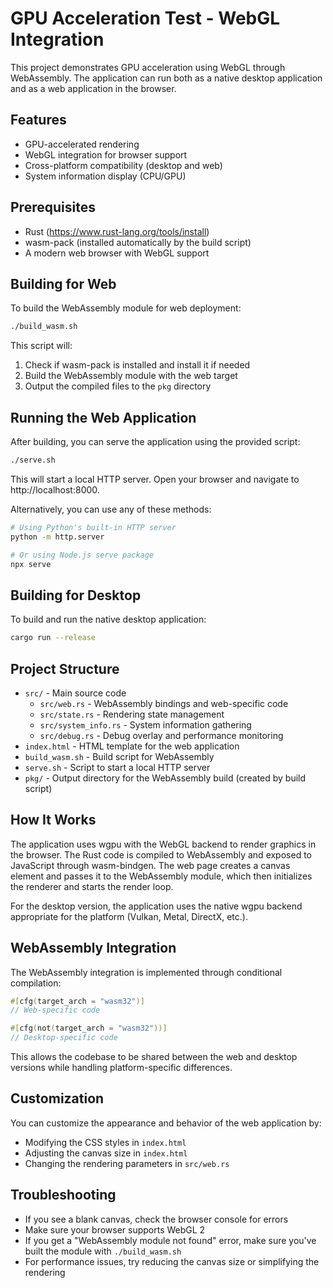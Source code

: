 # GPU Acceleration Test - WebGL Integration

This project demonstrates GPU acceleration using WebGL through WebAssembly. The application can run both as a native desktop application and as a web application in the browser.

## Features

- GPU-accelerated rendering
- WebGL integration for browser support
- Cross-platform compatibility (desktop and web)
- System information display (CPU/GPU)

## Prerequisites

- Rust (https://www.rust-lang.org/tools/install)
- wasm-pack (installed automatically by the build script)
- A modern web browser with WebGL support

## Building for Web

To build the WebAssembly module for web deployment:

```bash
./build_wasm.sh
```

This script will:
1. Check if wasm-pack is installed and install it if needed
2. Build the WebAssembly module with the web target
3. Output the compiled files to the `pkg` directory

## Running the Web Application

After building, you can serve the application using the provided script:

```bash
./serve.sh
```

This will start a local HTTP server. Open your browser and navigate to http://localhost:8000.

Alternatively, you can use any of these methods:

```bash
# Using Python's built-in HTTP server
python -m http.server

# Or using Node.js serve package
npx serve
```

## Building for Desktop

To build and run the native desktop application:

```bash
cargo run --release
```

## Project Structure

- `src/` - Main source code
  - `src/web.rs` - WebAssembly bindings and web-specific code
  - `src/state.rs` - Rendering state management
  - `src/system_info.rs` - System information gathering
  - `src/debug.rs` - Debug overlay and performance monitoring
- `index.html` - HTML template for the web application
- `build_wasm.sh` - Build script for WebAssembly
- `serve.sh` - Script to start a local HTTP server
- `pkg/` - Output directory for the WebAssembly build (created by build script)

## How It Works

The application uses wgpu with the WebGL backend to render graphics in the browser. The Rust code is compiled to WebAssembly and exposed to JavaScript through wasm-bindgen. The web page creates a canvas element and passes it to the WebAssembly module, which then initializes the renderer and starts the render loop.

For the desktop version, the application uses the native wgpu backend appropriate for the platform (Vulkan, Metal, DirectX, etc.).

## WebAssembly Integration

The WebAssembly integration is implemented through conditional compilation:

```rust
#[cfg(target_arch = "wasm32")]
// Web-specific code

#[cfg(not(target_arch = "wasm32"))]
// Desktop-specific code
```

This allows the codebase to be shared between the web and desktop versions while handling platform-specific differences.

## Customization

You can customize the appearance and behavior of the web application by:

- Modifying the CSS styles in `index.html`
- Adjusting the canvas size in `index.html`
- Changing the rendering parameters in `src/web.rs`

## Troubleshooting

- If you see a blank canvas, check the browser console for errors
- Make sure your browser supports WebGL 2
- If you get a "WebAssembly module not found" error, make sure you've built the module with `./build_wasm.sh`
- For performance issues, try reducing the canvas size or simplifying the rendering 